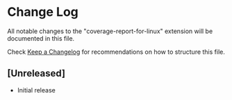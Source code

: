 # Change Log

All notable changes to the "coverage-report-for-linux" extension will be documented in this file.

Check [Keep a Changelog](http://keepachangelog.com/) for recommendations on how to structure this file.

## [Unreleased]

- Initial release